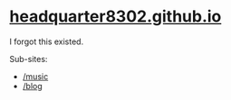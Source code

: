 # [headquarter8302.github.io](https://headquarter8302.github.io)

I forgot this existed.

Sub-sites:
- [/music](https://headquarter8302.github.io/music)
- [/blog](https://headquarter8302.github.io/blog)
